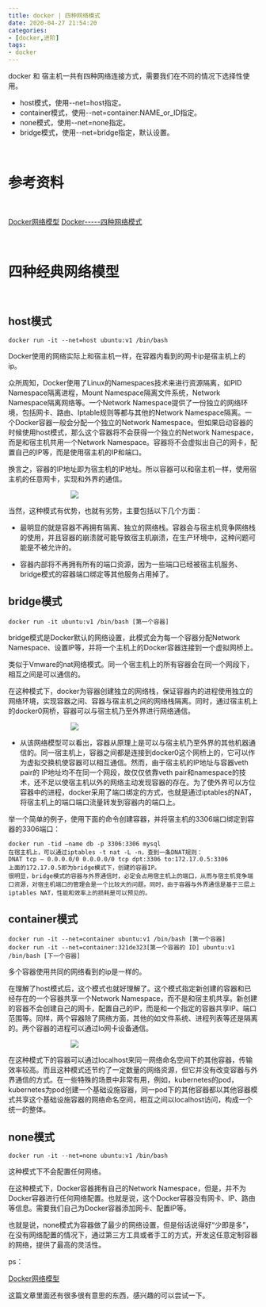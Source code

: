 ```yaml
---
title: docker | 四种网络模式
date: 2020-04-27 21:54:20
categories:
- [docker,进阶]
tags:
- docker
---
```

docker 和 宿主机一共有四种网络连接方式，需要我们在不同的情况下选择性使用。

<!-- more -->

- host模式，使用--net=host指定。
- container模式，使用--net=container:NAME_or_ID指定。
- none模式，使用--net=none指定。
- bridge模式，使用--net=bridge指定，默认设置。

<br/>

# 参考资料

<br/>

[Docker网络模型](https://www.jianshu.com/p/a14ebdc37386)
[Docker-----四种网络模式](https://my.oschina.net/u/4397474/blog/3538156)

<br/>

# 四种经典网络模型

<br/>

## host模式

	docker run -it --net=host ubuntu:v1 /bin/bash

Docker使用的网络实际上和宿主机一样，在容器内看到的网卡ip是宿主机上的ip。

众所周知，Docker使用了Linux的Namespaces技术来进行资源隔离，如PID Namespace隔离进程，Mount Namespace隔离文件系统，Network Namespace隔离网络等。一个Network Namespace提供了一份独立的网络环境，包括网卡、路由、Iptable规则等都与其他的Network Namespace隔离。一个Docker容器一般会分配一个独立的Network Namespace。但如果启动容器的时候使用host模式，那么这个容器将不会获得一个独立的Network Namespace，而是和宿主机共用一个Network Namespace。容器将不会虚拟出自己的网卡，配置自己的IP等，而是使用宿主机的IP和端口。

换言之，容器的IP地址即为宿主机的IP地址。所以容器可以和宿主机一样，使用宿主机的任意网卡，实现和外界的通信。

<div style="width: 50%;padding-left: 25%">

![](/images/docker/15_0.png)

</div>

当然，这种模式有优势，也就有劣势，主要包括以下几个方面：

- 最明显的就是容器不再拥有隔离、独立的网络栈。容器会与宿主机竞争网络栈的使用，并且容器的崩溃就可能导致宿主机崩溃，在生产环境中，这种问题可能是不被允许的。

- 容器内部将不再拥有所有的端口资源，因为一些端口已经被宿主机服务、bridge模式的容器端口绑定等其他服务占用掉了。

## bridge模式

	docker run -it ubuntu:v1 /bin/bash [第一个容器]

bridge模式是Docker默认的网络设置，此模式会为每一个容器分配Network Namespace、设置IP等，并将一个主机上的Docker容器连接到一个虚拟网桥上。

类似于Vmware的nat网络模式。同一个宿主机上的所有容器会在同一个网段下，相互之间是可以通信的。

在这种模式下，docker为容器创建独立的网络栈，保证容器内的进程使用独立的网络环境，实现容器之间、容器与宿主机之间的网络栈隔离。同时，通过宿主机上的docker0网桥，容器可以与宿主机乃至外界进行网络通信。

<div style="width: 50%;padding-left: 25%">

![](/images/docker/15_1.png)

</div>

- 从该网络模型可以看出，容器从原理上是可以与宿主机乃至外界的其他机器通信的。同一宿主机上，容器之间都是连接到docker0这个网桥上的，它可以作为虚拟交换机使容器可以相互通信。然而，由于宿主机的IP地址与容器veth pair的 IP地址均不在同一个网段，故仅仅依靠veth pair和namespace的技术，还不足以使宿主机以外的网络主动发现容器的存在。为了使外界可以方位容器中的进程，docker采用了端口绑定的方式，也就是通过iptables的NAT，将宿主机上的端口端口流量转发到容器内的端口上。

举一个简单的例子，使用下面的命令创建容器，并将宿主机的3306端口绑定到容器的3306端口：

	docker run -tid –name db -p 3306:3306 mysql
	在宿主机上，可以通过iptables -t nat -L -n，查到一条DNAT规则：
	DNAT tcp — 0.0.0.0/0 0.0.0.0/0 tcp dpt:3306 to:172.17.0.5:3306
	上面的172.17.0.5即为bridge模式下，创建的容器IP。
	很明显，bridge模式的容器与外界通信时，必定会占用宿主机上的端口，从而与宿主机竞争端口资源，对宿主机端口的管理会是一个比较大的问题。同时，由于容器与外界通信是基于三层上iptables NAT，性能和效率上的损耗是可以预见的。

## container模式

	docker run -it --net=container ubuntu:v1 /bin/bash [第一个容器]
	docker run -it --net=container:321de323[第一个容器的 ID] ubuntu:v1 /bin/bash [下一个容器]

多个容器使用共同的网络看到的ip是一样的。

在理解了host模式后，这个模式也就好理解了。这个模式指定新创建的容器和已经存在的一个容器共享一个Network Namespace，而不是和宿主机共享。新创建的容器不会创建自己的网卡，配置自己的IP，而是和一个指定的容器共享IP、端口范围等。同样，两个容器除了网络方面，其他的如文件系统、进程列表等还是隔离的。两个容器的进程可以通过lo网卡设备通信。

<div style="width: 50%;padding-left: 25%">

![](/images/docker/15_2.png)

</div>

在这种模式下的容器可以通过localhost来同一网络命名空间下的其他容器，传输效率较高。而且这种模式还节约了一定数量的网络资源，但它并没有改变容器与外界通信的方式。在一些特殊的场景中非常有用，例如，kubernetes的pod，kubernetes为pod创建一个基础设施容器，同一pod下的其他容器都以其他容器模式共享这个基础设施容器的网络命名空间，相互之间以localhost访问，构成一个统一的整体。

## none模式

	docker run -it --net=none ubuntu:v1 /bin/bash

这种模式下不会配置任何网络。

在这种模式下，Docker容器拥有自己的Network Namespace，但是，并不为Docker容器进行任何网络配置。也就是说，这个Docker容器没有网卡、IP、路由等信息。需要我们自己为Docker容器添加网卡、配置IP等。

也就是说，none模式为容器做了最少的网络设置，但是俗话说得好“少即是多”，在没有网络配置的情况下，通过第三方工具或者手工的方式，开发这任意定制容器的网络，提供了最高的灵活性。

ps：

[Docker网络模型](https://www.jianshu.com/p/a14ebdc37386)

这篇文章里面还有很多很有意思的东西，感兴趣的可以尝试一下。	
